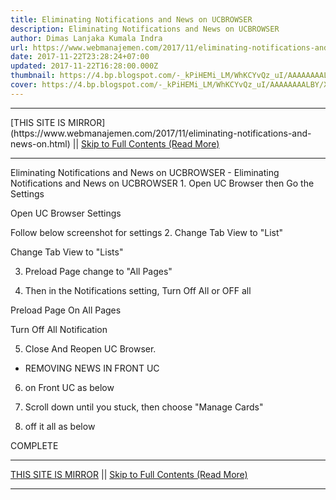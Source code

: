 ```yaml
---
title: Eliminating Notifications and News on UCBROWSER
description: Eliminating Notifications and News on UCBROWSER
author: Dimas Lanjaka Kumala Indra
url: https://www.webmanajemen.com/2017/11/eliminating-notifications-and-news-on.html
date: 2017-11-22T23:28:24+07:00
updated: 2017-11-22T16:28:00.000Z
thumbnail: https://4.bp.blogspot.com/-_kPiHEMi_LM/WhKCYvQz_uI/AAAAAAAALBY/XQhQggOobwQe8koB_YqLft3FeLj9jp8xgCEwYBhgL/s320/Screenshot_2017-11-20-15-17-10-330_com.UCMobile.intl.png
cover: https://4.bp.blogspot.com/-_kPiHEMi_LM/WhKCYvQz_uI/AAAAAAAALBY/XQhQggOobwQe8koB_YqLft3FeLj9jp8xgCEwYBhgL/s320/Screenshot_2017-11-20-15-17-10-330_com.UCMobile.intl.png
---
```


<hr/> [THIS SITE IS MIRROR](https://www.webmanajemen.com/2017/11/eliminating-notifications-and-news-on.html) || <a href="https://www.webmanajemen.com/2017/11/eliminating-notifications-and-news-on.html" rel="follow" class="button" id="read-more">Skip to Full Contents (Read More)</a> <hr/> Eliminating Notifications and News on UCBROWSER - Eliminating Notifications and News on UCBROWSER 1. Open UC Browser then Go the Settings


Open UC Browser Settings

Follow below screenshot for settings
2. Change Tab View to "List"


Change Tab View to "Lists"

3. Preload Page change to "All Pages"


  

4. Then in the Notifications setting, Turn Off All or OFF all


Preload Page On All Pages



Turn Off All Notification

5. Close And Reopen UC Browser. 
* REMOVING NEWS IN FRONT UC
6. on Front UC as below

  

6. Scroll down until you stuck, then choose "Manage Cards"
7. off it all as below


COMPLETE <hr/> [THIS SITE IS MIRROR](https://www.webmanajemen.com/2017/11/eliminating-notifications-and-news-on.html) || <a href="https://www.webmanajemen.com/2017/11/eliminating-notifications-and-news-on.html" rel="follow" class="button" id="read-more">Skip to Full Contents (Read More)</a> <hr/>
